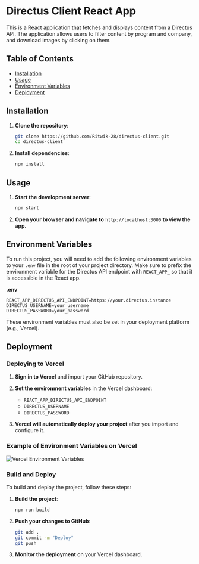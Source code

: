 
# Directus Client React App

This is a React application that fetches and displays content from a Directus API. The application allows users to filter content by program and company, and download images by clicking on them.

## Table of Contents

- [Installation](#installation)
- [Usage](#usage)
- [Environment Variables](#environment-variables)
- [Deployment](#deployment)

## Installation

1. **Clone the repository**:

   ```sh
   git clone https://github.com/Ritwik-28/directus-client.git
   cd directus-client
   ```

2. **Install dependencies**:

   ```sh
   npm install
   ```

## Usage

1. **Start the development server**:

   ```sh
   npm start
   ```

2. **Open your browser and navigate to** `http://localhost:3000` **to view the app.**

## Environment Variables

To run this project, you will need to add the following environment variables to your `.env` file in the root of your project directory. Make sure to prefix the environment variable for the Directus API endpoint with `REACT_APP_` so that it is accessible in the React app.

**.env**

```plaintext
REACT_APP_DIRECTUS_API_ENDPOINT=https://your.directus.instance
DIRECTUS_USERNAME=your_username
DIRECTUS_PASSWORD=your_password
```

These environment variables must also be set in your deployment platform (e.g., Vercel).

## Deployment

### Deploying to Vercel

1. **Sign in to Vercel** and import your GitHub repository.
2. **Set the environment variables** in the Vercel dashboard:

   - `REACT_APP_DIRECTUS_API_ENDPOINT`
   - `DIRECTUS_USERNAME`
   - `DIRECTUS_PASSWORD`

3. **Vercel will automatically deploy your project** after you import and configure it.

### Example of Environment Variables on Vercel

![Vercel Environment Variables](https://github.com/Ritwik-28/directus-client/blob/main/vercel-env-vars.png)

### Build and Deploy

To build and deploy the project, follow these steps:

1. **Build the project**:

   ```sh
   npm run build
   ```

2. **Push your changes to GitHub**:

   ```sh
   git add .
   git commit -m "Deploy"
   git push
   ```

3. **Monitor the deployment** on your Vercel dashboard.

